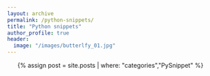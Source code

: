 ```yaml
---
layout: archive
permalink: /python-snippets/
title: "Python snippets"
author_profile: true
header:
  image: "/images/butterlfy_01.jpg"
---
```


<ul>
{% assign post = site.posts | where: "categories","PySnippet" %}
</ul>
